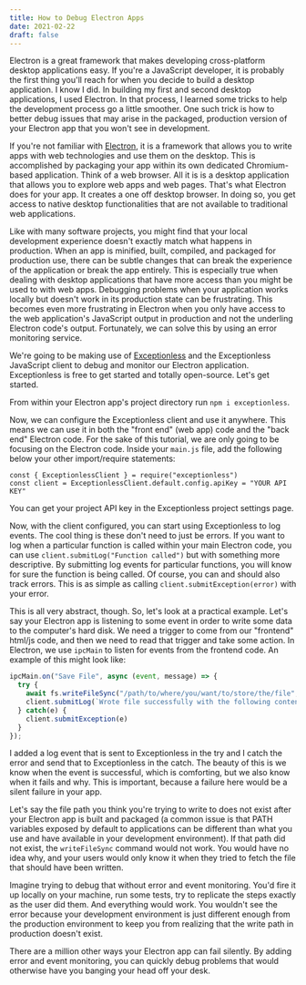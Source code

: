 ```yaml
---
title: How to Debug Electron Apps
date: 2021-02-22
draft: false
---
```


Electron is a great framework that makes developing cross-platform desktop applications easy. If you're a JavaScript developer, it is probably the first thing you'll reach for when you decide to build a desktop application. I know I did. In building my first and second desktop applications, I used Electron. In that process, I learned some tricks to help the development process go a little smoother. One such trick is how to better debug issues that may arise in the packaged, production version of your Electron app that you won't see in development. 

If you're not familiar with [Electron](https://www.electronjs.org/), it is a framework that allows you to write apps with web technologies and use them on the desktop. This is accomplished by packaging your app within its own dedicated Chromium-based application. Think of a web browser. All it is is a desktop application that allows you to explore web apps and web pages. That's what Electron does for your app. It creates a one off desktop browser. In doing so, you get access to native desktop functionalities that are not available to traditional web applications. 
    
Like with many software projects, you might find that your local development experience doesn't exactly match what happens in production. When an app is minified, built, compiled, and packaged for production use, there can be subtle changes that can break the experience of the application or break the app entirely. This is especially true when dealing with desktop applications that have more access than you might be used to with web apps. Debugging problems when your application works locally but doesn't work in its production state can be frustrating. This becomes even more frustrating in Electron when you only have access to the web application's JavaScript output in production and not the underling Electron code's output. Fortunately, we can solve this by using an error monitoring service. 

We're going to be making use of [Exceptionless](https://exceptionless.com) and the Exceptionless JavaScript client to debug and monitor our Electron application. Exceptionless is free to get started and totally open-source. Let's get started. 

From within your Electron app's project directory run `npm i exceptionless`. 

Now, we can configure the Exceptionless client and use it anywhere. This means we can use it in both the "front end" (web app) code and the "back end" Electron code. For the sake of this tutorial, we are only going to be focusing on the Electron code. Inside your `main.js` file, add the following below your other import/require statements: 

```
const { ExceptionlessClient } = require("exceptionless")
const client = ExceptionlessClient.default.config.apiKey = "YOUR API KEY"
```

You can get your project API key in the Exceptionless project settings page. 

Now, with the client configured, you can start using Exceptionless to log events. The cool thing is these don't need to just be errors. If you want to log when a particular function is called within your main Electron code, you can use `client.submitLog("Function called")` but with something more descriptive. By submitting log events for particular functions, you will know for sure the function is being called. Of course, you can and should also track errors. This is as simple as calling `client.submitException(error)` with your error. 

This is all very abstract, though. So, let's look at a practical example. Let's say your Electron app is listening to some event in order to write some data to the computer's hard disk. We need a trigger to come from our "frontend" html/js code, and then we need to read that trigger and take some action. In Electron, we use `ipcMain` to listen for events from the frontend code. An example of this might look like: 

```javascript
ipcMain.on("Save File", async (event, message) => {
  try {
    await fs.writeFileSync("/path/to/where/you/want/to/store/the/file", message)
    client.submitLog(`Wrote file successfully with the following content: ${message}`)
  } catch(e) {
    client.submitException(e)
  }
});
```

I added a log event that is sent to Exceptionless in the try and I catch the error and send that to Exceptionless in the catch. The beauty of this is we know when the event is successful, which is comforting, but we also know when it fails and why. This is important, because a failure here would be a silent failure in your app. 

Let's say the file path you think you're trying to write to does not exist after your Electron app is built and packaged (a common issue is that PATH variables exposed by default to applications can be different than what you use and have available in your development environment). If that path did not exist, the `writeFileSync` command would not work. You would have no idea why, and your users would only know it when they tried to fetch the file that should have been written. 

Imagine trying to debug that without error and event monitoring. You'd fire it up locally on your machine, run some tests, try to replicate the steps exactly as the user did them. And everything would work. You wouldn't see the error because your development environment is just different enough from the production environment to keep you from realizing that the write path in production doesn't exist. 

There are a million other ways your Electron app can fail silently. By adding error and event monitoring, you can quickly debug problems that would otherwise have you banging your head off your desk. 